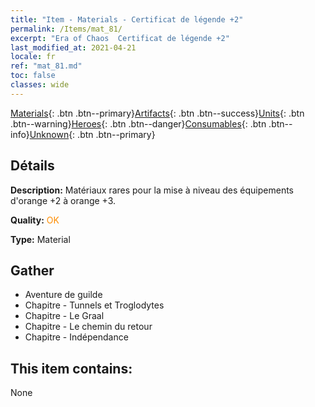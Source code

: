 ```yaml
---
title: "Item - Materials - Certificat de légende +2"
permalink: /Items/mat_81/
excerpt: "Era of Chaos  Certificat de légende +2"
last_modified_at: 2021-04-21
locale: fr
ref: "mat_81.md"
toc: false
classes: wide
---
```

 [Materials](/fr/Items/){: .btn .btn--primary}[Artifacts](/fr/Items/Artifacts/){: .btn .btn--success}[Units](/fr/Items/Units/){: .btn .btn--warning}[Heroes](/fr/Items/Heroes/){: .btn .btn--danger}[Consumables](/fr/Items/Consumables/){: .btn .btn--info}[Unknown](/fr/Items/Unknown/){: .btn .btn--primary}

## Détails
 **Description:** Matériaux rares pour la mise à niveau des équipements d'orange +2 à orange +3.

 **Quality:** <span style="color: #FF8C00">OK</span>

 **Type:** Material

## Gather

*    Aventure de guilde 
*    Chapitre - Tunnels et Troglodytes 
*    Chapitre - Le Graal 
*    Chapitre - Le chemin du retour 
*    Chapitre - Indépendance 

## This item contains:

  None

